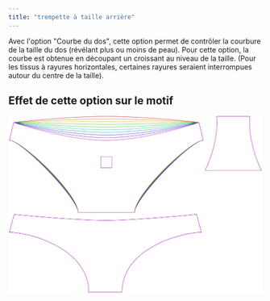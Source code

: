```yaml
---
title: "trempette à taille arrière"
---
```


Avec l'option "Courbe du dos", cette option permet de contrôler la courbure de la taille du dos (révélant plus ou moins de peau). Pour cette option, la courbe est obtenue en découpant un croissant au niveau de la taille. (Pour les tissus à rayures horizontales, certaines rayures seraient interrompues autour du centre de la taille).

## Effet de cette option sur le motif

![Cette image montre l'effet de cette option en superposant plusieurs variantes qui ont une valeur différente pour cette option](unice_backdip_sample.svg "Effet de cette option sur le motif")
